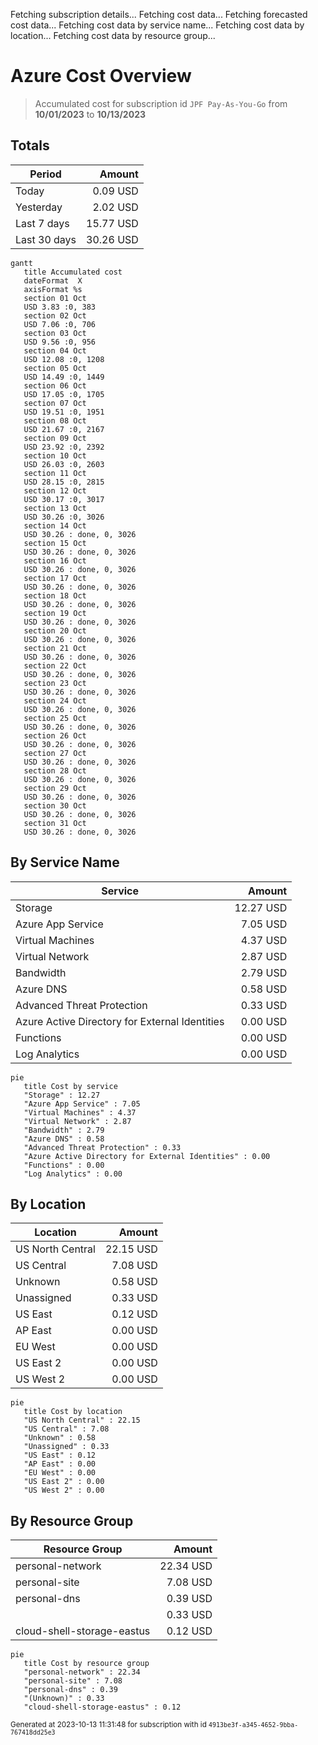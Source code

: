 Fetching subscription details...
Fetching cost data...
Fetching forecasted cost data...
Fetching cost data by service name...
Fetching cost data by location...
Fetching cost data by resource group...
# Azure Cost Overview

> Accumulated cost for subscription id `JPF Pay-As-You-Go` from **10/01/2023** to **10/13/2023**

## Totals

|Period|Amount|
|---|---:|
|Today|0.09 USD|
|Yesterday|2.02 USD|
|Last 7 days|15.77 USD|
|Last 30 days|30.26 USD|

```mermaid
gantt
   title Accumulated cost
   dateFormat  X
   axisFormat %s
   section 01 Oct
   USD 3.83 :0, 383
   section 02 Oct
   USD 7.06 :0, 706
   section 03 Oct
   USD 9.56 :0, 956
   section 04 Oct
   USD 12.08 :0, 1208
   section 05 Oct
   USD 14.49 :0, 1449
   section 06 Oct
   USD 17.05 :0, 1705
   section 07 Oct
   USD 19.51 :0, 1951
   section 08 Oct
   USD 21.67 :0, 2167
   section 09 Oct
   USD 23.92 :0, 2392
   section 10 Oct
   USD 26.03 :0, 2603
   section 11 Oct
   USD 28.15 :0, 2815
   section 12 Oct
   USD 30.17 :0, 3017
   section 13 Oct
   USD 30.26 :0, 3026
   section 14 Oct
   USD 30.26 : done, 0, 3026
   section 15 Oct
   USD 30.26 : done, 0, 3026
   section 16 Oct
   USD 30.26 : done, 0, 3026
   section 17 Oct
   USD 30.26 : done, 0, 3026
   section 18 Oct
   USD 30.26 : done, 0, 3026
   section 19 Oct
   USD 30.26 : done, 0, 3026
   section 20 Oct
   USD 30.26 : done, 0, 3026
   section 21 Oct
   USD 30.26 : done, 0, 3026
   section 22 Oct
   USD 30.26 : done, 0, 3026
   section 23 Oct
   USD 30.26 : done, 0, 3026
   section 24 Oct
   USD 30.26 : done, 0, 3026
   section 25 Oct
   USD 30.26 : done, 0, 3026
   section 26 Oct
   USD 30.26 : done, 0, 3026
   section 27 Oct
   USD 30.26 : done, 0, 3026
   section 28 Oct
   USD 30.26 : done, 0, 3026
   section 29 Oct
   USD 30.26 : done, 0, 3026
   section 30 Oct
   USD 30.26 : done, 0, 3026
   section 31 Oct
   USD 30.26 : done, 0, 3026
```

## By Service Name

|Service|Amount|
|---|---:|
|Storage|12.27 USD|
|Azure App Service|7.05 USD|
|Virtual Machines|4.37 USD|
|Virtual Network|2.87 USD|
|Bandwidth|2.79 USD|
|Azure DNS|0.58 USD|
|Advanced Threat Protection|0.33 USD|
|Azure Active Directory for External Identities|0.00 USD|
|Functions|0.00 USD|
|Log Analytics|0.00 USD|

```mermaid
pie
   title Cost by service
   "Storage" : 12.27
   "Azure App Service" : 7.05
   "Virtual Machines" : 4.37
   "Virtual Network" : 2.87
   "Bandwidth" : 2.79
   "Azure DNS" : 0.58
   "Advanced Threat Protection" : 0.33
   "Azure Active Directory for External Identities" : 0.00
   "Functions" : 0.00
   "Log Analytics" : 0.00
```

## By Location

|Location|Amount|
|---|---:|
|US North Central|22.15 USD|
|US Central|7.08 USD|
|Unknown|0.58 USD|
|Unassigned|0.33 USD|
|US East|0.12 USD|
|AP East|0.00 USD|
|EU West|0.00 USD|
|US East 2|0.00 USD|
|US West 2|0.00 USD|

```mermaid
pie
   title Cost by location
   "US North Central" : 22.15
   "US Central" : 7.08
   "Unknown" : 0.58
   "Unassigned" : 0.33
   "US East" : 0.12
   "AP East" : 0.00
   "EU West" : 0.00
   "US East 2" : 0.00
   "US West 2" : 0.00
```

## By Resource Group

|Resource Group|Amount|
|---|---:|
|personal-network|22.34 USD|
|personal-site|7.08 USD|
|personal-dns|0.39 USD|
||0.33 USD|
|cloud-shell-storage-eastus|0.12 USD|

```mermaid
pie
   title Cost by resource group
   "personal-network" : 22.34
   "personal-site" : 7.08
   "personal-dns" : 0.39
   "(Unknown)" : 0.33
   "cloud-shell-storage-eastus" : 0.12
```

<sup>Generated at 2023-10-13 11:31:48 for subscription with id `4913be3f-a345-4652-9bba-767418dd25e3`</sup>

